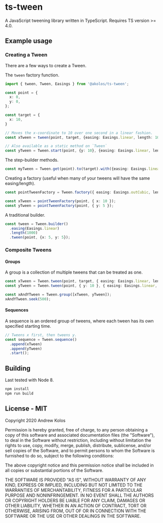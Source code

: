 # ts-tween

A JavaScript tweening library written in TypeScript. Requires TS version >= 4.0.

## Example usage

### Creating a Tween
There are a few ways to create a Tween.

The `tween` factory function.
```ts
import { tween, Tween, Easings } from '@akolos/ts-tween';

const point = {
  x: 0,
  y: 0,
};

const target = {
  x: 10,
}

// Moves the x-coordinate to 10 over one second in a linear fashion.
const xTween = tween(point, target, {easing: Easings.linear, length: 1000});

// Also available as a static method on `Tween`
const yTween = Tween.start(point, {y: 10}, {easing: Easings.linear, length: 1000});
```

The step-builder methods.

```ts
const myTween = Tween.get(point).to(target).with({easing: Easings.linear, length: 1000});
```

Creating a factory (useful when many of your tweens will have the same easing/length).
```ts
const pointTweenFactory = Tween.factory({ easing: Easings.outCubic, length: 1000 });

const xTween = pointTweenFactory(point, { x: 10 });
const yTween = pointTweenFactory(point, { y: 5 });
```

A traditional builder.
```ts
const tween = Tween.builder()
  .easing(Easings.linear)
  .length(1000)
  .tween(point, {x: 5, y: 5});
```

### Composite Tweens

#### Groups
A group is a collection of multiple tweens that can be treated as one.
```ts
const xTween = Tween.tween(point, target, { easing: Easings.linear, length: 1000 });
const yTween = Tween.tween(point, { y: 10 }, { easing: Easings.linear, length: 1000 });

const xAndYTween = Tween.group([xTween, yTween]);
xAndYTween.seek(500);
```

#### Sequences
A sequence is an ordered group of tweens, where each tween has its own specified starting time.
```ts
// Tweens x first, then tweens y.
const sequence = Tween.sequence()
  .append(xTween)
  .append(yTween)
  .start();
```

## Building

Last tested with Node 8.

```bash
npm install
npm run build
```

## License - MIT

Copyright 2020 Andrew Kolos

Permission is hereby granted, free of charge, to any person obtaining a copy of this software and associated documentation files (the "Software"), to deal in the Software without restriction, including without limitation the rights to use, copy, modify, merge, publish, distribute, sublicense, and/or sell copies of the Software, and to permit persons to whom the Software is furnished to do so, subject to the following conditions:

The above copyright notice and this permission notice shall be included in all copies or substantial portions of the Software.

THE SOFTWARE IS PROVIDED "AS IS", WITHOUT WARRANTY OF ANY KIND, EXPRESS OR IMPLIED, INCLUDING BUT NOT LIMITED TO THE WARRANTIES OF MERCHANTABILITY, FITNESS FOR A PARTICULAR PURPOSE AND NONINFRINGEMENT. IN NO EVENT SHALL THE AUTHORS OR COPYRIGHT HOLDERS BE LIABLE FOR ANY CLAIM, DAMAGES OR OTHER LIABILITY, WHETHER IN AN ACTION OF CONTRACT, TORT OR OTHERWISE, ARISING FROM, OUT OF OR IN CONNECTION WITH THE SOFTWARE OR THE USE OR OTHER DEALINGS IN THE SOFTWARE.